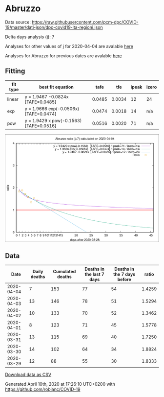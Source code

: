 # Abruzzo

Data source: https://raw.githubusercontent.com/pcm-dpc/COVID-19/master/dati-json/dpc-covid19-ita-regioni.json

Delta days analysis (j): 7

Analyses for other values of j for 2020-04-04 are avalable [here](../README.md)

Analyses for Abruzzo for previous dates are avalable [here](../../README.md)

## Fitting 
|fit type|best fit equation|tafe|tfe|ipeak|izero|
|-------|-----|--------|------|---|---|
|linear|y = 1.9467 -0.0824x  [TAFE=0.0485]|0.0485|0.0034|12|24|
|exp|y = 1.9666 exp(-0.0506x)  [TAFE=0.0474]|0.0474|0.0018|14|n/a|
|pow|y = 1.9429 x pow(-0.1563)  [TAFE=0.0516]|0.0516|0.0020|71|n/a|

![Plot](COVID-19_abruzzo_j7_2020-04-04.png)

## Data
|Date|Daily deaths|Cumulated deaths|Deaths in the last 7 days|Deaths in the 7 days before|ratio|
|----|----------|-----------|-------|--------------------|-----|
|2020-04-04|7|153|77|54|1.4259|
|2020-04-03|13|146|78|51|1.5294|
|2020-04-02|10|133|70|52|1.3462|
|2020-04-01|8|123|71|45|1.5778|
|2020-03-31|13|115|69|40|1.7250|
|2020-03-30|14|102|64|34|1.8824|
|2020-03-29|12|88|55|30|1.8333|

[Download data as CSV](COVID-19_abruzzo_j7_2020-04-04.csv)

Generated April 10th, 2020 at 17:26:10 UTC+0200 with https://github.com/robianc/COVID-19
